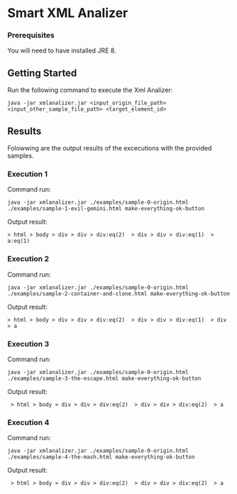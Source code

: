 # Smart XML Analizer

### Prerequisites

You will need to have installed JRE 8.

## Getting Started

Run the following command to execute the Xml Analizer:
```
java -jar xmlanalizer.jar <input_origin_file_path> <input_other_sample_file_path> <target_element_id>
```
## Results
Folowwing are the output results of the excecutions with the provided samples.

### Execution 1
Command run:
```
java -jar xmlanalizer.jar ./examples/sample-0-origin.html ./examples/sample-1-evil-gemini.html make-everything-ok-button
```
Output result:
```
> html > body > div > div > div:eq(2)  > div > div > div:eq(1)  > a:eq(1) 
```
### Execution 2
Command run:
```
java -jar xmlanalizer.jar ./examples/sample-0-origin.html ./examples/sample-2-container-and-clone.html make-everything-ok-button
```
Output result:
```
> html > body > div > div > div:eq(2)  > div > div > div:eq(1)  > div > a
```
### Execution 3
Command run:
```
java -jar xmlanalizer.jar ./examples/sample-0-origin.html ./examples/sample-3-the-escape.html make-everything-ok-button
```
Output result:
```
 > html > body > div > div > div:eq(2)  > div > div > div:eq(2)  > a
```
### Execution 4
Command run:
```
java -jar xmlanalizer.jar ./examples/sample-0-origin.html ./examples/sample-4-the-mash.html make-everything-ok-button
```
Output result:
```
 > html > body > div > div > div:eq(2)  > div > div > div:eq(2)  > a
```
